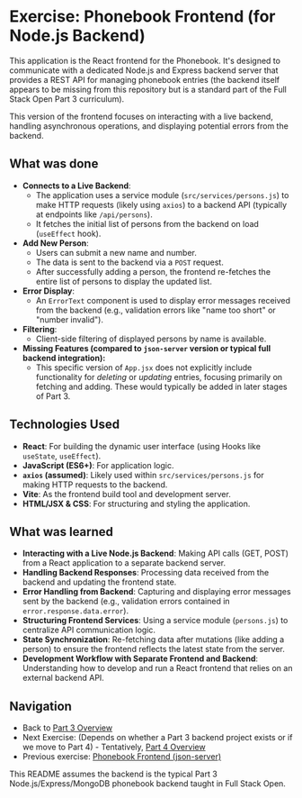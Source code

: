# Exercise: Phonebook Frontend (for Node.js Backend)

This application is the React frontend for the Phonebook. It's designed to communicate with a dedicated Node.js and Express backend server that provides a REST API for managing phonebook entries (the backend itself appears to be missing from this repository but is a standard part of the Full Stack Open Part 3 curriculum).

This version of the frontend focuses on interacting with a live backend, handling asynchronous operations, and displaying potential errors from the backend.

## What was done

- **Connects to a Live Backend**:
    - The application uses a service module (`src/services/persons.js`) to make HTTP requests (likely using `axios`) to a backend API (typically at endpoints like `/api/persons`).
    - It fetches the initial list of persons from the backend on load (`useEffect` hook).
- **Add New Person**:
    - Users can submit a new name and number.
    - The data is sent to the backend via a `POST` request.
    - After successfully adding a person, the frontend re-fetches the entire list of persons to display the updated list.
- **Error Display**:
    - An `ErrorText` component is used to display error messages received from the backend (e.g., validation errors like "name too short" or "number invalid").
- **Filtering**:
    - Client-side filtering of displayed persons by name is available.
- **Missing Features (compared to `json-server` version or typical full backend integration):**
    - This specific version of `App.jsx` does not explicitly include functionality for *deleting* or *updating* entries, focusing primarily on fetching and adding. These would typically be added in later stages of Part 3.

## Technologies Used

- **React**: For building the dynamic user interface (using Hooks like `useState`, `useEffect`).
- **JavaScript (ES6+)**: For application logic.
- **`axios` (assumed)**: Likely used within `src/services/persons.js` for making HTTP requests to the backend.
- **Vite**: As the frontend build tool and development server.
- **HTML/JSX & CSS**: For structuring and styling the application.

## What was learned

- **Interacting with a Live Node.js Backend**: Making API calls (GET, POST) from a React application to a separate backend server.
- **Handling Backend Responses**: Processing data received from the backend and updating the frontend state.
- **Error Handling from Backend**: Capturing and displaying error messages sent by the backend (e.g., validation errors contained in `error.response.data.error`).
- **Structuring Frontend Services**: Using a service module (`persons.js`) to centralize API communication logic.
- **State Synchronization**: Re-fetching data after mutations (like adding a person) to ensure the frontend reflects the latest state from the server.
- **Development Workflow with Separate Frontend and Backend**: Understanding how to develop and run a React frontend that relies on an external backend API.

## Navigation

- Back to [Part 3 Overview](../README.md)
- Next Exercise: (Depends on whether a Part 3 backend project exists or if we move to Part 4) - Tentatively, [Part 4 Overview](../../part4/README.md)
- Previous exercise: [Phonebook Frontend (json-server)](../phonebook/README.md)

This README assumes the backend is the typical Part 3 Node.js/Express/MongoDB phonebook backend taught in Full Stack Open.
